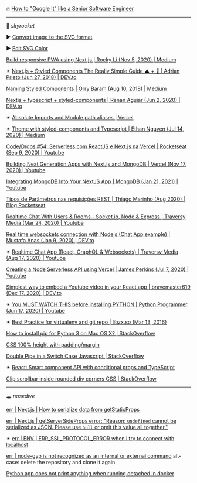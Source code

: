 🔥 [How to "Google It" like a Senior Software Engineer](https://www.youtube.com/watch?v=cEBkvm0-rg0) 

---

🚀 _skyrocket_ 

▶️ [Convert image to the SVG format](https://image.online-convert.com/convert-to-svg) 

▶️ [Edit SVG Color](https://iconscout.com/icon-editor)

[Build responsive PWA using Next.js | Rocky Li (Nov 5, 2020) | Medium](https://rockyli.medium.com/build-responsive-pwa-using-next-js-ac437adac5b3)

✴ [Next.js + Styled Components The Really Simple Guide ▲ + 💅 | Adrian Prieto (Jun 27, 2018) | DEV.to](https://dev.to/aprietof/nextjs--styled-components-the-really-simple-guide----101c)

[Naming Styled Components | Orry Baram (Aug 10, 2018) | Medium](https://medium.com/inturn-eng/naming-styled-components-d7097950a245)

[Nextjs + typescript + styled-components | Renan Aguiar (Jun 2, 2020) | DEV.to](https://dev.to/rffaguiar/nextjs-typescript-styled-components-1i3m)

✴ [Absolute Imports and Module path aliases | Vercel](https://nextjs.org/docs/advanced-features/module-path-aliases)

✴ [Theme with styled-components and Typescript | Ethan Nguyen (Jul 14, 2020) | Medium](https://medium.com/rbi-tech/theme-with-styled-components-and-typescript-209244ec15a3)

[Code/Drops #54: Serverless com ReactJS e Next.js na Vercel | Rocketseat (Sep 9, 2020) | Youtube](https://www.youtube.com/watch?v=Cz55Jmhfw84)

[Building Next Generation Apps with Next.js and MongoDB | Vercel (Nov 17, 2020) | Youtube](https://www.youtube.com/watch?v=MOqkfQIMdLE)

[Integrating MongoDB Into Your NextJS App | MongoDB (Jan 21, 2021) | Youtube](https://www.youtube.com/watch?v=aAupumVpqcE)

[Tipos de Parâmetros nas requisições REST | Thiago Marinho (Aug 2020) | Blog Rocketseat](https://blog.rocketseat.com.br/tipos-de-parametros-nas-requisicoes-rest/)

[Realtime Chat With Users & Rooms - Socket.io, Node & Express | Traversy Media (Mar 24, 2020) | Youtube](https://www.youtube.com/watch?v=jD7FnbI76Hg)

[Real time websockets connection with Nodejs (Chat App example) | Mustafa Anas (Jan 9, 2020) | DEV.to](https://dev.to/mustafaanaskh99/real-time-websockets-connection-with-nodejs-chat-app-example-5emh)

✴ [Realtime Chat App (React, GraphQL & Websockets) | Traversy Media (Aug 17, 2020) | Youtube](https://www.youtube.com/watch?v=E3NHd-PkLrQ&list=WL&index=15&t=1843s)

[Creating a Node Serverless API using Vercel | James Perkins (Jul 7, 2020) | Youtube](https://www.youtube.com/watch?v=BhArBPtW6Ms) 

[Simplest way to embed a Youtube video in your React app | bravemaster619 (Dec 17, 2020) | DEV.to](https://dev.to/bravemaster619/simplest-way-to-embed-a-youtube-video-in-your-react-app-3bk2)

✴ [You MUST WATCH THIS before installing PYTHON | Python Programmer (Jun 17, 2020) | Youtube](https://www.youtube.com/watch?v=28eLP22SMTA)

✴ [Best Practice for virtualenv and git repo | libzx.so (Mar 13, 2016)](https://libzx.so/main/learning/2016/03/13/best-practice-for-virtualenv-and-git-repos.html)

[How to install pip for Python 3 on Mac OS X? | StackOverflow](https://stackoverflow.com/questions/20082935/how-to-install-pip-for-python-3-on-mac-os-x)

[CSS 100% height with padding/margin](https://stackoverflow.com/questions/485827/css-100-height-with-padding-margin)

[Double Pipe in a Switch Case Javascript | StackOverflow](https://stackoverflow.com/questions/18995164/double-pipe-in-a-switch-case-javascript)

✴ [React: Smart component API with conditional props and TypeScript](https://isamatov.com/conditional-props-react-typescript/)

[Clip scrollbar inside rounded div corners CSS | StackOverflow](https://stackoverflow.com/questions/60162891/clip-scrollbar-inside-rounded-div-corners-css?noredirect=1&lq=1)

---

🕳️ _nosedive_

[err | Next.js | How to serialize data from getStaticProps](https://stackoverflow.com/questions/66106776/error-how-to-serialize-data-from-getstaticprops-next-js)

[err | Next.js | getServerSideProps error: "Reason: `undefined` cannot be serialized as JSON. Please use `null` or omit this value all together."](https://github.com/vercel/next.js/discussions/11209)

✴ [err | ENV | ERR_SSL_PROTOCOL_ERROR when i try to connect with localhost](https://stackoverflow.com/questions/58003508/err-ssl-protocol-error-when-i-try-to-connect-with-localhost)

[err | node-gyp is not recognized as an internal or external command](https://stackoverflow.com/questions/52106262/node-pre-gyp-err-while-trying-to-npm-install/52113884) 
alt-case: delete the repository and clone it again

[Python app does not print anything when running detached in docker](https://stackoverflow.com/questions/29663459/python-app-does-not-print-anything-when-running-detached-in-docker)
